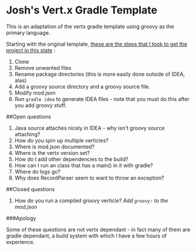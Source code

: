 # Josh's Vert.x Gradle Template

This is an adaptation of the vertx gradle template using groovy as the primary language.

Starting with the original template, [these are the steps that I took to get the project in this state](https://github.com/javajosh/vertx-gradle-template/commits/master) :

1. Clone
2. Remove unwanted files
3. Rename package directories (this is more easily done outside of IDEA, alas)
4. Add a groovy source directory and a groovy source file.
5. Modify mod.json
6. Run `gradle idea` to generate IDEA files - note that you must do this after you add groovy stuff.

##Open questions

1. Java source attaches nicely in IDEA - why isn't groovy source attaching?
2. How do you spin up multiple verticles?
3. Where is mod.json documented?
4. Where is the vertx version set?
5. How do I add other dependencies to the build?
6. How can I run an class that has a main() in it with gradle?
7. Where do logs go?
8. Why does RecordParser seem to want to throw an exception?

##Closed questions

1. How do you run a compiled groovy verticle? *Add `groovy:` to the mod.json*

###Apology

Some of these questions are not vertx dependant - in fact many of them are gradle dependant, a build system with which I have a few hours of experience.

